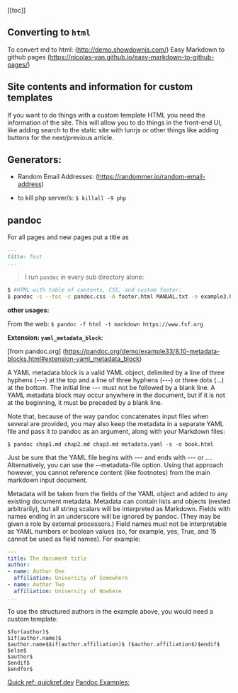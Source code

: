[[toc]]

## Converting to `html`

To convert md to html: (http://demo.showdownjs.com/)
Easy Markdown to github pages (https://nicolas-van.github.io/easy-markdown-to-github-pages/)

## Site contents and information for custom templates

If you want to do things with a custom template HTML you need the information of the site. This will allow you to do things in the front-end UI, like adding search to the static site with lunrjs or other things like adding buttons for the next/previous article.

## Generators:

- Random Email Addresses: (https://randommer.io/random-email-address)

- to kill php server/s: `$ killall -9 php`

## pandoc

For all pages and new pages put a title as

```markdown
---
title: Test
...
```

> I run `pandoc` in every sub directory alone:
```bash
$ #HTML with table of contents, CSS, and custom footer:
$ pandoc -s --toc -c pandoc.css -A footer.html MANUAL.txt -o example3.html`
```

**other usages:**

From the web:
`$ pandoc -f html -t markdown https://www.fsf.org`



**Extension: `yaml_metadata_block`**:

[from pandoc.org] (https://pandoc.org/demo/example33/8.10-metadata-blocks.html#extension-yaml_metadata_block)

A YAML metadata block is a valid YAML object, delimited by a line of three hyphens (---) at the top and a line of three hyphens (---) or three dots (...) at the bottom. The initial line --- must not be followed by a blank line. A YAML metadata block may occur anywhere in the document, but if it is not at the beginning, it must be preceded by a blank line.

Note that, because of the way pandoc concatenates input files when several are provided, you may also keep the metadata in a separate YAML file and pass it to pandoc as an argument, along with your Markdown files:

`$ pandoc chap1.md chap2.md chap3.md metadata.yaml -s -o book.html`

Just be sure that the YAML file begins with --- and ends with --- or .... Alternatively, you can use the --metadata-file option. Using that approach however, you cannot reference content (like footnotes) from the main markdown input document.

Metadata will be taken from the fields of the YAML object and added to any existing document metadata. Metadata can contain lists and objects (nested arbitrarily), but all string scalars will be interpreted as Markdown. Fields with names ending in an underscore will be ignored by pandoc. (They may be given a role by external processors.) Field names must not be interpretable as YAML numbers or boolean values (so, for example, yes, True, and 15 cannot be used as field names). For example:

```yaml
---
title: The document title
author:
- name: Author One
  affiliation: University of Somewhere
- name: Author Two
  affiliation: University of Nowhere
...
```

To use the structured authors in the example above, you would need a custom template:

```
$for(author)$
$if(author.name)$
$author.name$$if(author.affiliation)$ ($author.affiliation$)$endif$
$else$
$author$
$endif$
$endfor$
```

[Quick ref: quickref.dev](https://quickref.me/pandoc.html)
[Pandoc Examples:](https://pandoc.org/demos.html)
